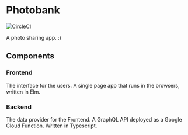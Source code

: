 # Photobank

[![CircleCI](https://circleci.com/gh/lpil/photobank.svg?style=shield)](https://circleci.com/gh/lpil/photobank)

A photo sharing app. :)


## Components

### Frontend

The interface for the users. A single page app that runs in the browsers,
written in Elm.

### Backend

The data provider for the Frontend. A GraphQL API deployed as a Google Cloud
Function. Written in Typescript.
